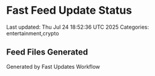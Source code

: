# Fast Feed Update Status
Last updated: Thu Jul 24 18:52:36 UTC 2025
Categories: entertainment,crypto

## Feed Files Generated

Generated by Fast Updates Workflow
